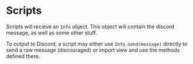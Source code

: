 # Scripts
Scripts will recieve an ```Info``` object. This object will contain the discord message, as well as some other stuff.

To output to Discord, a script may either use ```Info.send(message)``` directly to send a raw message (discouraged) or import view and use the methods defined there.